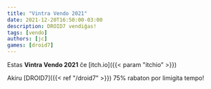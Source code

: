 ```yaml
---
title: "Vintra Vendo 2021"
date: 2021-12-20T16:50:00-03:00
description: DROID7 vendiĝas!
tags: [vendo]
authors: [jc]
games: [droid7]
---
```


Estas **Vintra Vendo 2021** ĉe [itch.io]({{< param "itchio" >}})

Akiru [DROID7]({{< ref "/droid7" >}}) 75% rabaton por limigita tempo!
